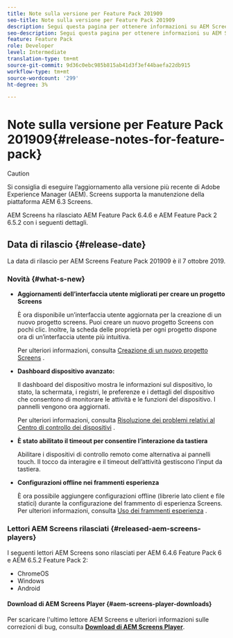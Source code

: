 ```yaml
---
title: Note sulla versione per Feature Pack 201909
seo-title: Note sulla versione per Feature Pack 201909
description: Segui questa pagina per ottenere informazioni su AEM Screens Feature Pack 201909 rilasciato il 31 luglio 2019.
seo-description: Segui questa pagina per ottenere informazioni su AEM Screens Feature Pack 201909 rilasciato il 7 ottobre 2019.
feature: Feature Pack
role: Developer
level: Intermediate
translation-type: tm+mt
source-git-commit: 9d36c0ebc985b815ab41d3f3ef44baefa22db915
workflow-type: tm+mt
source-wordcount: '299'
ht-degree: 3%

---
```



# Note sulla versione per Feature Pack 201909{#release-notes-for-feature-pack}

>[!CAUTION]
>
>Si consiglia di eseguire l’aggiornamento alla versione più recente di Adobe Experience Manager (AEM). Screens supporta la manutenzione della piattaforma AEM 6.3 Screens.

AEM Screens ha rilasciato AEM Feature Pack 6.4.6 e AEM Feature Pack 2 6.5.2 con i seguenti dettagli.

## Data di rilascio {#release-date}

La data di rilascio per AEM Screens Feature Pack 201909 è il 7 ottobre 2019.

### Novità {#what-s-new}

* **Aggiornamenti dell’interfaccia utente migliorati per creare un progetto Screens**

   È ora disponibile un’interfaccia utente aggiornata per la creazione di un nuovo progetto screens. Puoi creare un nuovo progetto Screens con pochi clic. Inoltre, la scheda delle proprietà per ogni progetto dispone ora di un’interfaccia utente più intuitiva.

   Per ulteriori informazioni, consulta [Creazione di un nuovo progetto Screens](creating-a-screens-project.md) .

* **Dashboard dispositivo avanzato:**

   Il dashboard del dispositivo mostra le informazioni sul dispositivo, lo stato, la schermata, i registri, le preferenze e i dettagli del dispositivo che consentono di monitorare le attività e le funzioni del dispositivo. I pannelli vengono ora aggiornati.

   Per ulteriori informazioni, consulta [Risoluzione dei problemi relativi al Centro di controllo dei dispositivi](monitoring-screens.md) .

* **È stato abilitato il timeout per consentire l’interazione da tastiera**

   Abilitare i dispositivi di controllo remoto come alternativa ai pannelli touch. Il tocco da interagire e il timeout dell’attività gestiscono l’input da tastiera.

* **Configurazioni offline nei frammenti esperienza**

   È ora possibile aggiungere configurazioni offline (librerie lato client e file statici) durante la configurazione del frammento di esperienza Screens.
Per ulteriori informazioni, consulta [Uso dei frammenti esperienza](experience-fragments-in-screens.md) .

### Lettori AEM Screens rilasciati {#released-aem-screens-players}

I seguenti lettori AEM Screens sono rilasciati per AEM 6.4.6 Feature Pack 6 e AEM 6.5.2 Feature Pack 2:

* ChromeOS
* Windows
* Android

#### Download di AEM Screens Player {#aem-screens-player-downloads}

Per scaricare l&#39;ultimo lettore AEM Screens e ulteriori informazioni sulle correzioni di bug, consulta [**Download di AEM Screens Player**](https://download.macromedia.com/screens/).
